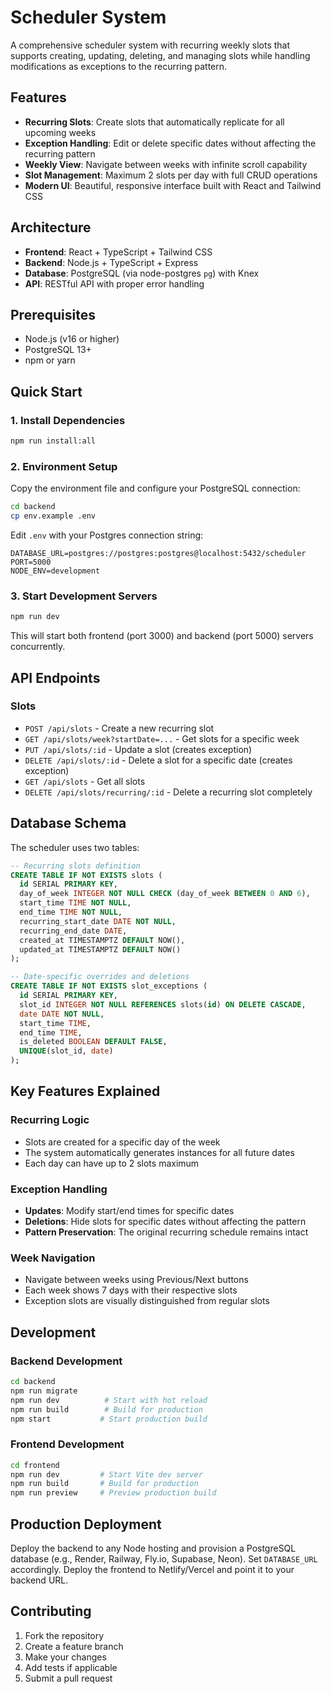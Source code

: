 # Scheduler System

A comprehensive scheduler system with recurring weekly slots that supports creating, updating, deleting, and managing slots while handling modifications as exceptions to the recurring pattern.

## Features

- **Recurring Slots**: Create slots that automatically replicate for all upcoming weeks
- **Exception Handling**: Edit or delete specific dates without affecting the recurring pattern
- **Weekly View**: Navigate between weeks with infinite scroll capability
- **Slot Management**: Maximum 2 slots per day with full CRUD operations
- **Modern UI**: Beautiful, responsive interface built with React and Tailwind CSS

## Architecture

- **Frontend**: React + TypeScript + Tailwind CSS
- **Backend**: Node.js + TypeScript + Express
- **Database**: PostgreSQL (via node-postgres `pg`) with Knex
- **API**: RESTful API with proper error handling

## Prerequisites

- Node.js (v16 or higher)
- PostgreSQL 13+  
- npm or yarn

## Quick Start

### 1. Install Dependencies

```bash
npm run install:all
```

### 2. Environment Setup

Copy the environment file and configure your PostgreSQL connection:

```bash
cd backend
cp env.example .env
```

Edit `.env` with your Postgres connection string:
```
DATABASE_URL=postgres://postgres:postgres@localhost:5432/scheduler
PORT=5000
NODE_ENV=development
```

### 3. Start Development Servers

```bash
npm run dev
```

This will start both frontend (port 3000) and backend (port 5000) servers concurrently.

## API Endpoints

### Slots

- `POST /api/slots` - Create a new recurring slot
- `GET /api/slots/week?startDate=...` - Get slots for a specific week
- `PUT /api/slots/:id` - Update a slot (creates exception)
- `DELETE /api/slots/:id` - Delete a slot for a specific date (creates exception)
- `GET /api/slots` - Get all slots
- `DELETE /api/slots/recurring/:id` - Delete a recurring slot completely

## Database Schema

The scheduler uses two tables:

```sql
-- Recurring slots definition
CREATE TABLE IF NOT EXISTS slots (
  id SERIAL PRIMARY KEY,
  day_of_week INTEGER NOT NULL CHECK (day_of_week BETWEEN 0 AND 6),
  start_time TIME NOT NULL,
  end_time TIME NOT NULL,
  recurring_start_date DATE NOT NULL,
  recurring_end_date DATE,
  created_at TIMESTAMPTZ DEFAULT NOW(),
  updated_at TIMESTAMPTZ DEFAULT NOW()
);

-- Date-specific overrides and deletions
CREATE TABLE IF NOT EXISTS slot_exceptions (
  id SERIAL PRIMARY KEY,
  slot_id INTEGER NOT NULL REFERENCES slots(id) ON DELETE CASCADE,
  date DATE NOT NULL,
  start_time TIME,
  end_time TIME,
  is_deleted BOOLEAN DEFAULT FALSE,
  UNIQUE(slot_id, date)
);
```

## Key Features Explained

### Recurring Logic
- Slots are created for a specific day of the week
- The system automatically generates instances for all future dates
- Each day can have up to 2 slots maximum

### Exception Handling
- **Updates**: Modify start/end times for specific dates
- **Deletions**: Hide slots for specific dates without affecting the pattern
- **Pattern Preservation**: The original recurring schedule remains intact

### Week Navigation
- Navigate between weeks using Previous/Next buttons
- Each week shows 7 days with their respective slots
- Exception slots are visually distinguished from regular slots

## Development

### Backend Development

```bash
cd backend
npm run migrate
npm run dev          # Start with hot reload
npm run build        # Build for production
npm start           # Start production build
```

### Frontend Development

```bash
cd frontend
npm run dev         # Start Vite dev server
npm run build       # Build for production
npm run preview     # Preview production build
```

## Production Deployment

Deploy the backend to any Node hosting and provision a PostgreSQL database (e.g., Render, Railway, Fly.io, Supabase, Neon). Set `DATABASE_URL` accordingly. Deploy the frontend to Netlify/Vercel and point it to your backend URL.

## Contributing

1. Fork the repository
2. Create a feature branch
3. Make your changes
4. Add tests if applicable
5. Submit a pull request